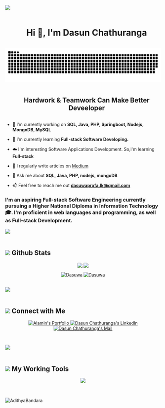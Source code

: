 <!--horizontal divider(gradiant)-->
<img src="https://user-images.githubusercontent.com/73097560/115834477-dbab4500-a447-11eb-908a-139a6edaec5c.gif">

<!--h1 without bottom border-->
<div id="user-content-toc">
  <ul align="center">
    <summary><h1 style="display: inline-block">Hi 👋, I'm Dasun Chathuranga </h1></summary>
  </ul>
</div>


<!--- snake -->
<div align="center">
  <img  src="https://github.com/1999AZZAR/1999AZZAR/blob/main/resources/img/grid-snake.svg"
       alt="snake" /></a>
</div>


<!--h2 without bottom border-->
<div id="user-content-toc">
  <ul align="center">
    <summary><h2 style="display: inline-block">Hardwork & Teamwork Can Make Better Deveeloper</h2></summary>
  </ul>
</div>


<!--Intro start-->
- 🔭 I’m currently working on **SQL, Java, PHP, Springboot, Nodejs, MongoDB, MySQL**

- 🌱 I’m currently learning **Full-stack Software Developing.**

- ☁️ I'm interesting Software Applications Development. So,I'm learning **Full-stack**

- 📝 I regularly write articles on [Medium](https://medium.com)

- 💬 Ask me about **SQL, Java, PHP, nodejs, mongoDB**

- 📫 Feel free to reach me out **dasuwaprofa.lk@gmail.com**

### I'm  an aspiring Full-stack Software Engineering currently pursuing a Higher National Diploma in Information Technology 🎓. I'm proficient in web languages and programming, as well as Full-stack Development.

<!--Intro end-->
<img src="https://user-images.githubusercontent.com/73097560/115834477-dbab4500-a447-11eb-908a-139a6edaec5c.gif"><br><br>

<!----Github stats start------>
## <img src="https://media.giphy.com/media/iY8CRBdQXODJSCERIr/giphy.gif" width="25"> <b>Github Stats</b>
<p align="center">
<a href="https://github.com/Dasuwa/">
  <img align="center" src="https://github-readme-stats.vercel.app/api?username=Dasuwa&include_all_commits=true&count_private=true&show_icons=true&line_height=20&title_color=7A7ADB&icon_color=2234AE&text_color=D3D3D3&bg_color=0,000000,130F40" width="450"/>
</a>
<a href="https://github.com/Dasuwa">
  <img align="center" src="https://github-readme-streak-stats.herokuapp.com/?user=Dasuwa&theme=blueberry" width="380"/>
</a>
</p>
<p align="center">
    <a href="https://github.com/Dasuwa"><img src="https://github-profile-summary-cards.vercel.app/api/cards/profile-details?username=Dasuwa&theme=tokyonight&hide_border=true"  width="520" alt="Dasuwa"/></a>
<a href="https://github.com/Dasuwa"><img src="https://github-readme-stats.vercel.app/api/top-langs?username=Dasuwa&show_icons=true&locale=en&layout=compact&theme=tokyonight" width="320"  alt="Dasuwa"/></a>
</p>
<br>
<!----Github stats End------>
 <img src="https://user-images.githubusercontent.com/73097560/115834477-dbab4500-a447-11eb-908a-139a6edaec5c.gif"><br><br>
 
<!-----Social Accounts Starts------>
## <img src="https://media.giphy.com/media/LnQjpWaON8nhr21vNW/giphy.gif" width='30'> <b>Connect with Me</b><br>

<p align="center">
<p align="center">
 <a href="">
 <img border="0" alt="Alamin's Portfolio" src="https://img.icons8.com/external-itim2101-lineal-color-itim2101/40/000000/external-resume-business-recruitment-itim2101-lineal-color-itim2101.png">
 </a>

 <a href="https://www.linkedin.com/in/dasuwaprofa">
 <img border="0" alt="Dasun Chathuranga's LinkedIn" src="https://img.icons8.com/doodle/40/000000/linkedin--v2.png"/>
 </a>
 <a href="mailto:dasuwaprofa.lk@gmail.com">
 <img border="0" alt="Dasun Chathuranga's Mail" src="https://img.icons8.com/doodle/38/000000/gmail-new.png"/>
 </a>
</p>
<br>
<!-----Social Accounts Ends------>

<img src="https://user-images.githubusercontent.com/73097560/115834477-dbab4500-a447-11eb-908a-139a6edaec5c.gif"><br><br>

<!-----Working Tools Starts------>
## <img src="https://media.giphy.com/media/iY8CRBdQXODJSCERIr/giphy.gif" width="25"> <b>My Working Tools</b>
<p align="left">
<!--tech stack icons-->
<p align="center">
  <a href="https://skillicons.dev">
    <img src="https://skillicons.dev/icons?i=git,aws,c,discord,docker,figma,firebase,github,html,idea,java,js,linux,materialui,mongodb,mysql,nodejs,postman,py,react,tailwind,ts,vscode&perline=14" />
  </a>
  <!-----Working Tools Ends------>
</p>
<br>
<p align=""> <img src="https://komarev.com/ghpvc/?username=AdithyaBandara&label=Profile%20views&color=0e75b6&style=flat" alt="AdithyaBandara" /> </p>
